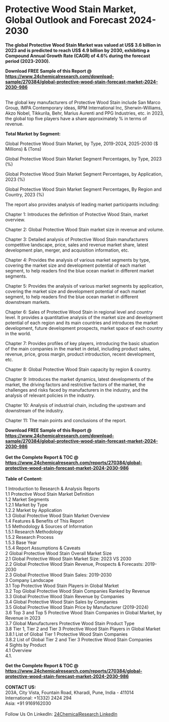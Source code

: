<h1>Protective Wood Stain Market, Global Outlook and Forecast 2024-2030</h1><p><strong>The global Protective Wood Stain Market was valued at US$ 3.6 billion in 2023 and is predicted to reach US$ 4.9 billion by 2030, exhibiting a Compound Annual Growth Rate (CAGR) of 4.6% during the forecast period (2023-2030).</strong></p><p>
</p><p></p><div><b>Download FREE Sample of this Report @ 
            <a href="https://www.24chemicalresearch.com/download-sample/270384/global-protective-wood-stain-forecast-market-2024-2030-986">
            https://www.24chemicalresearch.com/download-sample/270384/global-protective-wood-stain-forecast-market-2024-2030-986</a></b></div><br><p>
</p><p></p><p>
</p><p>The global key manufacturers of Protective Wood Stain include San Marco Group, IMPA Contemporary ideas, RPM International Inc, Sherwin-Williams, Akzo Nobel, Tikkurila, Behr, Marius Aurenti and PPG Industries, etc. in 2023, the global top five players have a share approximately % in terms of revenue.</p><p>
</p><p>
<strong>Total Market by Segment:</strong></p><p>
Global Protective Wood Stain Market, by Type, 2019-2024, 2025-2030 ($ Millions) &amp; (Tons)</p><p>
Global Protective Wood Stain Market Segment Percentages, by Type, 2023 (%)</p><p>
</p><p>
Global Protective Wood Stain Market Segment Percentages, by Application, 2023 (%)</p><p>
</p><p>
Global Protective Wood Stain Market Segment Percentages, By Region and Country, 2023 (%)</p><p>
</p><p>
The report also provides analysis of leading market participants including:</p><p>
</p><p>
</p><p>
Chapter 1: Introduces the definition of Protective Wood Stain, market overview.</p><p>
Chapter 2: Global Protective Wood Stain market size in revenue and volume.</p><p>
Chapter 3: Detailed analysis of Protective Wood Stain manufacturers competitive landscape, price, sales and revenue market share, latest development plan, merger, and acquisition information, etc.</p><p>
Chapter 4: Provides the analysis of various market segments by type, covering the market size and development potential of each market segment, to help readers find the blue ocean market in different market segments.</p><p>
Chapter 5: Provides the analysis of various market segments by application, covering the market size and development potential of each market segment, to help readers find the blue ocean market in different downstream markets.</p><p>
Chapter 6: Sales of Protective Wood Stain in regional level and country level. It provides a quantitative analysis of the market size and development potential of each region and its main countries and introduces the market development, future development prospects, market space of each country in the world.</p><p>
Chapter 7: Provides profiles of key players, introducing the basic situation of the main companies in the market in detail, including product sales, revenue, price, gross margin, product introduction, recent development, etc.</p><p>
Chapter 8: Global Protective Wood Stain capacity by region &amp; country.</p><p>
Chapter 9: Introduces the market dynamics, latest developments of the market, the driving factors and restrictive factors of the market, the challenges and risks faced by manufacturers in the industry, and the analysis of relevant policies in the industry.</p><p>
Chapter 10: Analysis of industrial chain, including the upstream and downstream of the industry.</p><p>
Chapter 11: The main points and conclusions of the report.

</p><div><b>Download FREE Sample of this Report @ 
            <a href="https://www.24chemicalresearch.com/download-sample/270384/global-protective-wood-stain-forecast-market-2024-2030-986">
            https://www.24chemicalresearch.com/download-sample/270384/global-protective-wood-stain-forecast-market-2024-2030-986</a></b></div><br><div><b>Get the Complete Report & TOC @ 
            <a href="https://www.24chemicalresearch.com/reports/270384/global-protective-wood-stain-forecast-market-2024-2030-986">
            https://www.24chemicalresearch.com/reports/270384/global-protective-wood-stain-forecast-market-2024-2030-986</a></b></div><br>
            <b>Table of Content:</b><p>1 Introduction to Research & Analysis Reports<br />
    1.1 Protective Wood Stain Market Definition<br />
    1.2 Market Segments<br />
        1.2.1 Market by Type<br />
        1.2.2 Market by Application<br />
    1.3 Global Protective Wood Stain Market Overview<br />
    1.4 Features & Benefits of This Report<br />
    1.5 Methodology & Sources of Information<br />
        1.5.1 Research Methodology<br />
        1.5.2 Research Process<br />
        1.5.3 Base Year<br />
        1.5.4 Report Assumptions & Caveats<br />
2 Global Protective Wood Stain Overall Market Size<br />
    2.1 Global Protective Wood Stain Market Size: 2023 VS 2030<br />
    2.2 Global Protective Wood Stain Revenue, Prospects & Forecasts: 2019-2030<br />
    2.3 Global Protective Wood Stain Sales: 2019-2030<br />
3 Company Landscape<br />
    3.1 Top Protective Wood Stain Players in Global Market<br />
    3.2 Top Global Protective Wood Stain Companies Ranked by Revenue<br />
    3.3 Global Protective Wood Stain Revenue by Companies<br />
    3.4 Global Protective Wood Stain Sales by Companies<br />
    3.5 Global Protective Wood Stain Price by Manufacturer (2019-2024)<br />
    3.6 Top 3 and Top 5 Protective Wood Stain Companies in Global Market, by Revenue in 2023<br />
    3.7 Global Manufacturers Protective Wood Stain Product Type<br />
    3.8 Tier 1, Tier 2 and Tier 3 Protective Wood Stain Players in Global Market<br />
        3.8.1 List of Global Tier 1 Protective Wood Stain Companies<br />
        3.8.2 List of Global Tier 2 and Tier 3 Protective Wood Stain Companies<br />
4 Sights by Product<br />
    4.1 Overview<br />
        4.1.</p><div><b>Get the Complete Report & TOC @ 
            <a href="https://www.24chemicalresearch.com/reports/270384/global-protective-wood-stain-forecast-market-2024-2030-986">
            https://www.24chemicalresearch.com/reports/270384/global-protective-wood-stain-forecast-market-2024-2030-986</a></b></div><br><b>CONTACT US:</b><br>
            203A, City Vista, Fountain Road, Kharadi, Pune, India - 411014<br>
            International: +1(332) 2424 294<br>
            Asia: +91 9169162030 <br><br>
            Follow Us On LinkedIn: <a href="https://www.linkedin.com/company/24chemicalresearch/">24ChemicalResearch LinkedIn</a>